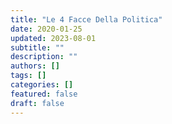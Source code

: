 ```yaml
---
title: "Le 4 Facce Della Politica"
date: 2020-01-25
updated: 2023-08-01
subtitle: ""
description: ""
authors: []
tags: []
categories: []
featured: false
draft: false
---
```

